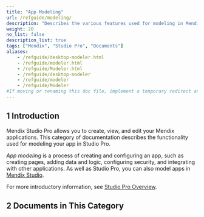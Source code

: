 ```yaml
---
title: "App Modeling"
url: /refguide/modeling/
description: "Describes the various features used for modeling in Mendix Studio Pro, including document templates, the domain model, microflows, modules, pages, and security."
weight: 20
no_list: false
description_list: true
tags: ["Mendix", "Studio Pro", "Documents"]
aliases:
    - /refguide/desktop-modeler.html
    - /refguide/modeler.html
    - /refguide/Modeler.html
    - /refguide/desktop-modeler
    - /refguide/modeler
    - /refguide/Modeler
#If moving or renaming this doc file, implement a temporary redirect and let the respective team know they should update the URL in the product. See Mapping to Products for more details.1 Introduction
---
```


## 1 Introduction

Mendix Studio Pro allows you to create, view, and edit your Mendix applications. This category of documentation describes the functionality used for modeling your app in Studio Pro. 

*App modeling* is a process of creating and configuring an app, such as creating pages, adding data and logic, configuring security, and integrating with other applications. As well as Studio Pro, you can also model apps in [Mendix Studio](/studio/).

For more introductory information, see [Studio Pro Overview](/refguide/studio-pro-overview/).

## 2 Documents in This Category


